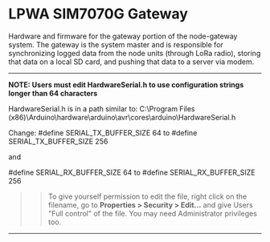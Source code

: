 # LPWA SIM7070G Gateway

Hardware and firmware for the gateway portion of the node-gateway system.  The gateway is the system master and is responsible for 
synchronizing logged data from the node units (through LoRa radio), storing that data on a local SD card, and pushing that data to 
a server via modem. 

-----------
**NOTE: Users must edit HardwareSerial.h to use configuration strings longer than 64 characters**

HardwareSerial.h is in a path similar to: C:\Program Files (x86)\Arduino\hardware\arduino\avr\cores\arduino\HardwareSerial.h

Change:
#define SERIAL_TX_BUFFER_SIZE 64 to #define SERIAL_TX_BUFFER_SIZE 256

and

#define SERIAL_RX_BUFFER_SIZE 64 to #define SERIAL_RX_BUFFER_SIZE 256

>> To give yourself permission to edit the file, right click on the filename, go to **Properties > Security > Edit...** and give Users "Full control" of the file. You may need Administrator privileges too.

-----------

